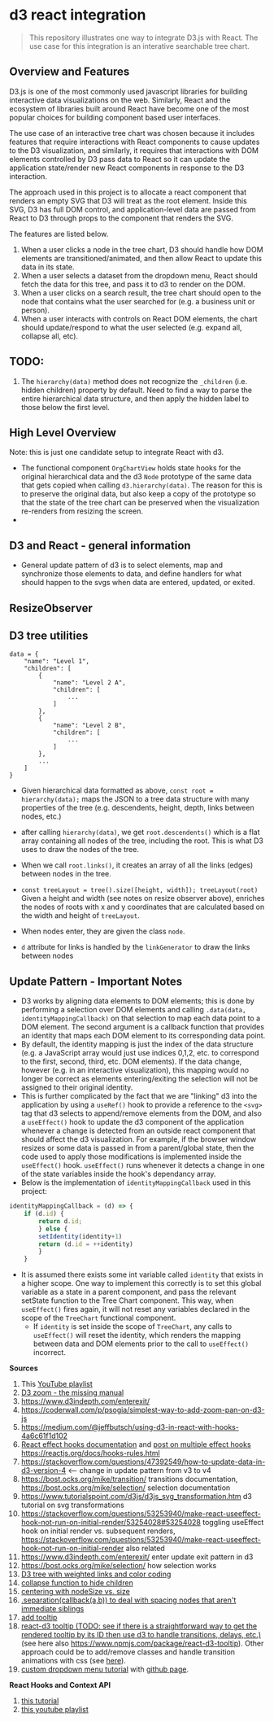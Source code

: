# d3 react integration
> This repository illustrates one way to integrate D3.js with React. The use case for this integration is an interative searchable tree chart.

## Overview and Features
D3.js is one of the most commonly used javascript libraries for building interactive data visualizations on the web. Similarly, React and the ecosystem of libraries built around React have become one of the most popular choices for building component based user interfaces.

The use case of an interactive tree chart was chosen because it includes features that require interactions with React components to cause updates to the D3 visualization, and similarly, it requires that interactions with DOM elements controlled by D3 pass data to React so it can update the application state/render new React components in response to the D3 interaction.

The approach used in this project is to allocate a react component that renders an empty SVG that D3 will treat as the root element. Inside this SVG, D3 has full DOM control, and application-level data are passed from React to D3 through props to the component that renders the SVG.

The features are listed below.
1. When a user clicks a node in the tree chart, D3 should handle how DOM elements are transitioned/animated, and then allow React to update this data in its state.
2. When a user selects a dataset from the dropdown menu, React should fetch the data for this tree, and pass it to d3 to render on the DOM.
3. When a user clicks on a search result, the tree chart should open to the node that contains what the user searched for (e.g. a business unit or person).
4. When a user interacts with controls on React DOM elements, the chart should update/respond to what the user selected (e.g. expand all, collapse all, etc).

## TODO:
1. The ```hierarchy(data)``` method does not recognize the ```_children``` (i.e. hidden children) property by default. Need to find a way to parse the entire hierarchical data structure, and then apply the hidden label to those below the first level.

## High Level Overview
Note: this is just one candidate setup to integrate React with d3.

- The functional component ```OrgChartView``` holds state hooks for the original hierarchical data and the d3 ```Node``` prototype of the same data that gets copied when calling ```d3.hierarchy(data)```. The reason for this is to preserve the original data, but also keep a copy of the prototype so that the state of the tree chart can be preserved when the visualization re-renders from resizing the screen.
- 

## D3 and React - general information
- General update pattern of d3 is to select elements, map and synchronize those elements to data, and define handlers for what should happen to the svgs when data are entered, updated, or exited.

## ResizeObserver

## D3 tree utilities
```
data = {
    "name": "Level 1",
    "children": [
        {
            "name": "Level 2 A",
            "children": [
                ...
            ]
        },
        {
            "name": "Level 2 B",
            "children": [
                ...
            ]
        },
        ...
    ]
}
```

- Given hierarchical data formatted as above, ```const root = hierarchy(data);``` maps the JSON to a tree data structure with many properties of the tree (e.g. descendents, height, depth, links between nodes, etc.)
- after calling ```hierarchy(data)```, we get ```root.descendents()``` which is a flat array containing all nodes of the tree, including the root. This is what D3 uses to draw the nodes of the tree.

- When we call ```root.links()```, it creates an array of all the links (edges) between nodes in the tree.

- ```const treeLayout = tree().size([height, width]); treeLayout(root)``` Given a height and width (see notes on resize observer above), enriches the nodes of roots with x and y coordinates that are calculated based on the width and height of ```treeLayout```.

- When nodes enter, they are given the class ```node```.

- ```d``` attribute for links is handled by the ```linkGenerator``` to draw the links between nodes
  

## Update Pattern - Important Notes
- D3 works by aligning data elements to DOM elements; this is done by performing a selection over DOM elements and calling ```.data(data, identityMappingCallback)``` on that selection to map each data point to a DOM element. The second argument is a callback function that provides an identity that maps each DOM element to its corresponding data point.
- By default, the identity mapping is just the index of the data structure (e.g. a JavaScript array would just use indices 0,1,2, etc. to correspond to the first, second, third, etc. DOM elements). If the data change, however (e.g. in an interactive visualization), this mapping would no longer be correct as elements entering/exiting the selection will not be assigned to their original identity.
- This is further complicated by the fact that we are "linking" d3 into the application by using a ```useRef()``` hook to provide a reference to the ```<svg>``` tag that d3 selects to append/remove elements from the DOM, and also a ```useEffect()``` hook to update the d3 component of the application whenever a change is detected from an outside react component that should affect the d3 visualization. For example, if the browser window resizes or some data is passed in from a parent/global state, then the code used to apply those modifications is implemented inside the ```useEffect()``` hook. ```useEffect()``` runs whenever it detects a change in one of the state variables inside the hook's dependancy array.
-  Below is the implementation of ```identityMappingCallback``` used in this project:
```JavaScript
identityMappingCallback = (d) => {
    if (d.id) {
        return d.id;
        } else {
        setIdentity(identity+1)
        return (d.id = ++identity)
        }
    }
```
- It is assumed there exists some int variable called ```identity``` that exists in a higher scope. One way to implement this correctly is to set this global variable as a state in a parent component, and pass the relevant setState function to the Tree Chart component. This way, when ```useEffect()``` fires again, it will not reset any variables declared in the scope of the ```TreeChart``` functional component.
  - If ```identity``` is set inside the scope of ```TreeChart```, any calls to ```useEffect()``` will reset the identity, which renders the mapping between data and DOM elements prior to the call to ```useEffect()``` incorrect.



__Sources__

1. This [YouTube playlist](https://www.youtube.com/watch?v=Y-ThTzB-Zjk&list=PLDZ4p-ENjbiPo4WH7KdHjh_EMI7Ic8b2B&index=20)
2. [D3 zoom - the missing manual](https://www.freecodecamp.org/news/get-ready-to-zoom-and-pan-like-a-pro-after-reading-this-in-depth-tutorial-5d963b0a153e/)
3. https://www.d3indepth.com/enterexit/
4. https://coderwall.com/p/psogia/simplest-way-to-add-zoom-pan-on-d3-js
5. https://medium.com/@jeffbutsch/using-d3-in-react-with-hooks-4a6c61f1d102
6. [React effect hooks documentation](https://reactjs.org/docs/hooks-effect.html) and [post on multiple effect hooks](https://stackoverflow.com/questions/54002792/should-i-use-one-or-many-useeffect-in-component) https://reactjs.org/docs/hooks-rules.html
7. https://stackoverflow.com/questions/47392549/how-to-update-data-in-d3-version-4 <-- change in update pattern from v3 to v4
8. https://bost.ocks.org/mike/transition/ transitions documentation, https://bost.ocks.org/mike/selection/ selection documentation
9. https://www.tutorialspoint.com/d3js/d3js_svg_transformation.htm d3 tutorial on svg transformations
10. https://stackoverflow.com/questions/53253940/make-react-useeffect-hook-not-run-on-initial-render/53254028#53254028 toggling useEffect hook on initial render vs. subsequent renders, https://stackoverflow.com/questions/53253940/make-react-useeffect-hook-not-run-on-initial-render also related
11. https://www.d3indepth.com/enterexit/ enter update exit pattern in d3
12. https://bost.ocks.org/mike/selection/ how selection works
13. [D3 tree with weighted links and color coding](http://bl.ocks.org/shubhgo/80323b7f3881f874c02f)
14. [collapse function to hide children](https://stackoverflow.com/questions/45326393/how-to-show-only-specific-node-level-in-d3-tree-layout)
15. [centering with nodeSize vs. size](https://stackoverflow.com/questions/44013555/centering-of-d3-tree-changes-when-specifying-nodesize)
16. [.separation(callback(a,b)) to deal with spacing nodes that aren't immediate siblings](https://stackoverflow.com/questions/42524376/tree-nodesize-in-d3-v4)
17. [add tooltip](https://stackoverflow.com/questions/49611148/how-to-add-tooltip-in-react-d3-v4-bar-chart)
18. [react-d3 tooltip (TODO: see if there is a straightforward way to get the rendered tooltip by its ID then use d3 to handle transitions, delays, etc.)](https://github.com/react-d3/react-d3-tooltip) (see here also https://www.npmjs.com/package/react-d3-tooltip). Other approach could be to add/remove classes and handle transition animations with css (see [here](https://stackoverflow.com/questions/38116805/react-js-d3-charts-tooltip/56674517#56674517)).
19. [custom dropdown menu tutorial](https://blog.logrocket.com/building-a-custom-dropdown-menu-component-for-react-e94f02ced4a1/) with [github page](https://github.com/dbilgili/Custom-ReactJS-Dropdown-Components).

__React Hooks and Context API__
1. [this tutorial](https://blog.logrocket.com/use-hooks-and-context-not-react-and-redux/)
2. [this youtube playlist](https://www.youtube.com/watch?v=6RhOzQciVwI&list=PL4cUxeGkcC9hNokByJilPg5g9m2APUePI&index=1)